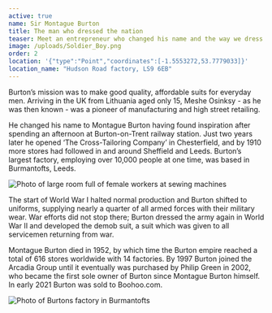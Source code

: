 ```yaml
---
active: true
name: Sir Montague Burton
title: The man who dressed the nation
teaser: Meet an entrepreneur who changed his name and the way we dress.
image: /uploads/Soldier_Boy.png
order: 2
location: '{"type":"Point","coordinates":[-1.5553272,53.7779033]}'
location_name: "Hudson Road factory, LS9 6EB"
---
```

Burton’s mission was to make good quality, affordable suits for everyday men. Arriving in the UK from Lithuania aged only 15, Meshe Osinksy - as he was then known - was a pioneer of manufacturing and high street retailing.

He changed his name to Montague Burton having found inspiration after spending an afternoon at Burton-on-Trent railway station. Just two years later he opened ‘The Cross-Tailoring Company’ in Chesterfield, and by 1910 more stores had followed in and around Sheffield and Leeds. Burton’s largest factory, employing over 10,000 people at one time, was based in Burmantofts, Leeds.

![](/uploads/4568.jpg "Photo of large room full of female workers at sewing machines")

The start of World War I halted normal production and Burton shifted to uniforms, supplying nearly a quarter of all armed forces with their military wear. War efforts did not stop there; Burton dressed the army again in World War II and developed the demob suit, a suit which was given to all servicemen returning from war.

Montague Burton died in 1952, by which time the Burton empire reached a total of 616 stores worldwide with 14 factories. By 1997 Burton joined the Arcadia Group until it eventually was purchased by Philip Green in 2002, who became the first sole owner of Burton since Montague Burton himself. In early 2021 Burton was sold to Boohoo.com.

![](/uploads/0618.jpg "Photo of Burtons factory in Burmantofts")